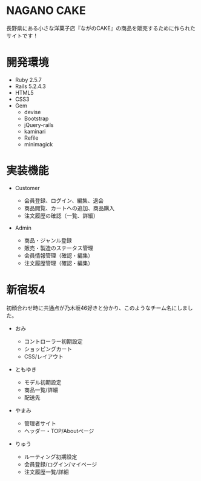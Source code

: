 # NAGANO CAKE

長野県にある小さな洋菓子店『ながのCAKE』の商品を販売するために作られたサイトです！


# 開発環境

* Ruby 2.5.7
* Rails 5.2.4.3
* HTML5
* CSS3
* Gem
  * devise
  * Bootstrap
  * jQuery-rails
  * kaminari
  * Refile
  * minimagick

# 実装機能

* Customer
  * 会員登録、ログイン、編集、退会
  * 商品閲覧、カートへの追加、商品購入
  * 注文履歴の確認（一覧、詳細）

* Admin
  * 商品・ジャンル登録
  * 販売・製造のステータス管理
  * 会員情報管理（確認・編集）
  * 注文履歴管理（確認・編集）

# 新宿坂4

初顔合わせ時に共通点が乃木坂46好きと分かり、このようなチーム名にしました。

* おみ
  * コントローラー初期設定
  * ショッピングカート
  * CSS/レイアウト

* ともゆき
  * モデル初期設定
  * 商品一覧/詳細
  * 配送先

* やまみ
  * 管理者サイト
  * ヘッダー・TOP/Aboutページ

* りゅう
  * ルーティング初期設定
  * 会員登録/ログイン/マイページ
  * 注文履歴一覧/詳細

